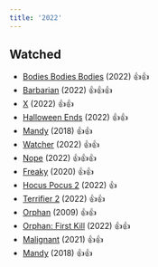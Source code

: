 ```yaml
---
title: '2022'
---
```


## Watched

- [Bodies Bodies Bodies](https://www.imdb.com/title/tt8110652/) (2022) 👍👍
- [Barbarian](https://www.imdb.com/title/tt15791034/) (2022) 👍👍👍
- [X](https://www.imdb.com/title/tt13560574/) (2022) 👍👍
- [Halloween Ends](https://www.imdb.com/title/tt10665342/) (2022) 👍👍
- [Mandy](https://www.imdb.com/title/tt6998518/) (2018) 👍👍
- [Watcher](https://www.imdb.com/title/tt12004038/) (2022) 👍👍
- [Nope](https://www.imdb.com/title/tt10954984/) (2022) 👍👍👍
- [Freaky](https://www.imdb.com/title/tt10919380/) (2020) 👍👍
- [Hocus Pocus 2](https://www.imdb.com/title/tt11909878/) (2022) 👍
- [Terrifier 2](https://www.imdb.com/title/tt10403420/) (2022) 👍👍
- [Orphan](https://www.imdb.com/title/tt1148204/) (2009) 👍👍
- [Orphan: First Kill](https://www.imdb.com/title/tt11851548/) (2022) 👍👍
- [Malignant](https://www.imdb.com/title/tt3811906/) (2021) 👍👍
- [Mandy](https://www.imdb.com/title/tt6998518/) (2018) 👍👍
